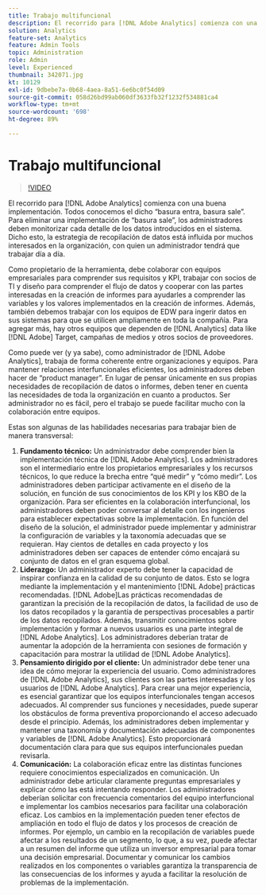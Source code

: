 ```yaml
---
title: Trabajo multifuncional
description: El recorrido para [!DNL Adobe Analytics] comienza con una buena implementación. Todos conocemos el dicho “basura entra, basura sale”. Para eliminar una implementación de “basura sale”, los administradores deben monitorizar cada detalle de los datos introducidos en el sistema. Dicho esto, la estrategia de recopilación de datos está influida por muchos interesados en la organización, con quien un administrador tendrá que trabajar día a día.
solution: Analytics
feature-set: Analytics
feature: Admin Tools
topic: Administration
role: Admin
level: Experienced
thumbnail: 342071.jpg
kt: 10129
exl-id: 9dbebe7a-0b68-4aea-8a51-6e6bc0f54d09
source-git-commit: 058d26bd99ab060df3633fb32f1232f534881ca4
workflow-type: tm+mt
source-wordcount: '698'
ht-degree: 89%

---
```


# Trabajo multifuncional

>[!VIDEO](https://video.tv.adobe.com/v/342071/?quality=12&learn=on)

El recorrido para [!DNL Adobe Analytics] comienza con una buena implementación. Todos conocemos el dicho “basura entra, basura sale”. Para eliminar una implementación de “basura sale”, los administradores deben monitorizar cada detalle de los datos introducidos en el sistema. Dicho esto, la estrategia de recopilación de datos está influida por muchos interesados en la organización, con quien un administrador tendrá que trabajar día a día.

Como propietario de la herramienta, debe colaborar con equipos empresariales para comprender sus requisitos y KPI, trabajar con socios de TI y diseño para comprender el flujo de datos y cooperar con las partes interesadas en la creación de informes para ayudarles a comprender las variables y los valores implementados en la creación de informes. Además, también debemos trabajar con los equipos de EDW para ingerir datos en sus sistemas para que se utilicen ampliamente en toda la compañía. Para agregar más, hay otros equipos que dependen de [!DNL Analytics] data like [!DNL Adobe] Target, campañas de medios y otros socios de proveedores.

Como puede ver (y ya sabe), como administrador de [!DNL Adobe Analytics], trabaja de forma coherente entre organizaciones y equipos. Para mantener relaciones interfuncionales eficientes, los administradores deben hacer de “product manager”. En lugar de pensar únicamente en sus propias necesidades de recopilación de datos o informes, deben tener en cuenta las necesidades de toda la organización en cuanto a productos. Ser administrador no es fácil, pero el trabajo se puede facilitar mucho con la colaboración entre equipos.

Estas son algunas de las habilidades necesarias para trabajar bien de manera transversal:

1. **Fundamento técnico:** Un administrador debe comprender bien la implementación técnica de [!DNL Adobe Analytics]. Los administradores son el intermediario entre los propietarios empresariales y los recursos técnicos, lo que reduce la brecha entre “qué medir” y “cómo medir”. Los administradores deben participar activamente en el diseño de la solución, en función de sus conocimientos de los KPI y los KBO de la organización. Para ser eficientes en la colaboración interfuncional, los administradores deben poder conversar al detalle con los ingenieros para establecer expectativas sobre la implementación. En función del diseño de la solución, el administrador puede implementar y administrar la configuración de variables y la taxonomía adecuadas que se requieran. Hay cientos de detalles en cada proyecto y los administradores deben ser capaces de entender cómo encajará su conjunto de datos en el gran esquema global.
1. **Liderazgo:** Un administrador experto debe tener la capacidad de inspirar confianza en la calidad de su conjunto de datos. Esto se logra mediante la implementación y el mantenimiento [!DNL Adobe] prácticas recomendadas. [!DNL Adobe]Las prácticas recomendadas de garantizan la precisión de la recopilación de datos, la facilidad de uso de los datos recopilados y la garantía de perspectivas procesables a partir de los datos recopilados. Además, transmitir conocimientos sobre implementación y formar a nuevos usuarios es una parte integral de [!DNL Adobe Analytics]. Los administradores deberían tratar de aumentar la adopción de la herramienta con sesiones de formación y capacitación para mostrar la utilidad de [!DNL Adobe Analytics].
1. **Pensamiento dirigido por el cliente:** Un administrador debe tener una idea de cómo mejorar la experiencia del usuario. Como administradores de [!DNL Adobe Analytics], sus clientes son las partes interesadas y los usuarios de [!DNL Adobe Analytics]. Para crear una mejor experiencia, es esencial garantizar que los equipos interfuncionales tengan accesos adecuados.  Al comprender sus funciones y necesidades, puede superar los obstáculos de forma preventiva proporcionando el acceso adecuado desde el principio. Además, los administradores deben implementar y mantener una taxonomía y documentación adecuadas de componentes y variables de [!DNL Adobe Analytics]. Esto proporcionará documentación clara para que sus equipos interfuncionales puedan revisarla.
1. **Comunicación:** La colaboración eficaz entre las distintas funciones requiere conocimientos especializados en comunicación. Un administrador debe articular claramente preguntas empresariales y explicar cómo las está intentando responder. Los administradores deberían solicitar con frecuencia comentarios del equipo interfuncional e implementar los cambios necesarios para facilitar una colaboración eficaz. Los cambios en la implementación pueden tener efectos de ampliación en todo el flujo de datos y los procesos de creación de informes. Por ejemplo, un cambio en la recopilación de variables puede afectar a los resultados de un segmento, lo que, a su vez, puede afectar a un resumen del informe que utiliza un inversor empresarial para tomar una decisión empresarial. Documentar y comunicar los cambios realizados en los componentes o variables garantiza la transparencia de las consecuencias de los informes y ayuda a facilitar la resolución de problemas de la implementación.

